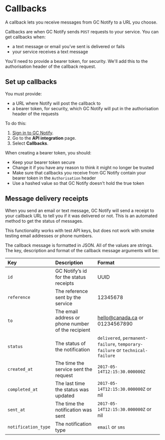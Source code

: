 # Callbacks

A callback lets you receive messages from GC Notify to a URL you choose. 

Callbacks are when GC Notify sends `POST` requests to your service. You can get callbacks when:

- a text message or email you’ve sent is delivered or fails
- your service receives a text message

You'll need to provide a bearer token, for security. We'll add this to the authorisation header of the callback request.

## Set up callbacks

You must provide:

- a URL where Notify will post the callback to
- a bearer token, for security, which GC Notify will put in the authorisation header of the requests

To do this:

1. [Sign in to GC Notify](https://notification.canada.ca/sign-in).
1. Go to the __API integration__ page.
1. Select __Callbacks__.

When creating a bearer token, you should:

- Keep your bearer token secure
- Change it if you have any reason to think it might no longer be trusted
- Make sure that callbacks you receive from GC Notify contain your bearer token in the `Authorisation` header
- Use a hashed value so that GC Notify doesn't hold the true token

## Message delivery receipts

When you send an email or text message, GC Notify will send a receipt to your callback URL to tell you if it was delivered or not. This is an automated method to get the status of messages.

This functionality works with test API keys, but does not work with smoke testing email addresses or phone numbers.

The callback message is formatted in JSON. All of the values are strings. The key, description and format of the callback message arguments will be:

|Key | Description | Format|
|:---|:---|:---|
|`id` | GC Notify’s id for the status receipts | UUID|
|`reference` | The reference sent by the service | 12345678|
|`to` | The email address or phone number of the recipient | hello@canada.ca or 01234567890|
|`status` | The status of the notification | `delivered`, `permanent-failure`, `temporary-failure` or `technical-failure`|
|`created_at` | The time the service sent the request | `2017-05-14T12:15:30.000000Z`|
|`completed_at` | The last time the status was updated | `2017-05-14T12:15:30.000000Z` or nil|
|`sent_at` | The time the notification was sent | `2017-05-14T12:15:30.000000Z` or nil|
|`notification_type` | The notification type | `email` or `sms`|
